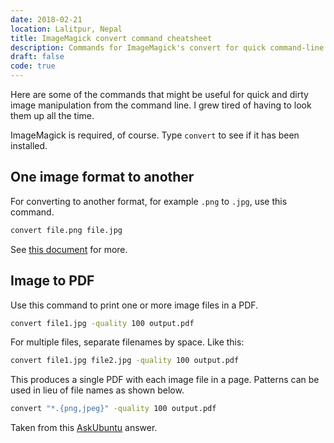 ```yaml
---
date: 2018-02-21
location: Lalitpur, Nepal
title: ImageMagick convert command cheatsheet
description: Commands for ImageMagick's convert for quick command-line image manipulations
draft: false
code: true
---
```


Here are some of the commands that might be useful for quick and dirty image manipulation
from the command line. I grew tired of having to look them up all the time.

ImageMagick is required, of course. Type `convert` to see if it has been installed.


## One image format to another

For converting to another format, for example `.png` to `.jpg`, use this command.

```bash
convert file.png file.jpg
```

See [this document](https://www.imagemagick.org/script/convert.php) for more.

## Image to PDF

Use this command to print one or more image files in a PDF.

```bash
convert file1.jpg -quality 100 output.pdf
```

For multiple files, separate filenames by space. Like this:

```bash
convert file1.jpg file2.jpg -quality 100 output.pdf
```

This produces a single PDF with each image file in a page.
Patterns can be used in lieu of file names as shown below.

```bash
convert "*.{png,jpeg}" -quality 100 output.pdf
```

Taken from this [AskUbuntu](https://askubuntu.com/a/557975) answer.
